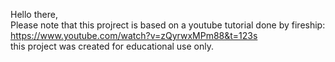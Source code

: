 Hello there,  
Please note that this projrect is based on a youtube tutorial done by fireship:  
https://www.youtube.com/watch?v=zQyrwxMPm88&t=123s  
this project was created for educational use only.
